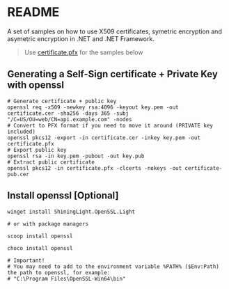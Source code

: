 # README 

A set of samples on how to use X509 certificates, symetric encryption and asymetric encryption in .NET and .NET Framework.

> Use [certificate.pfx](./files/certificate.pfx) for the samples below 

## Generating a Self-Sign certificate + Private Key with openssl

``` shell
# Generate certificate + public key
openssl req -x509 -newkey rsa:4096 -keyout key.pem -out certificate.cer -sha256 -days 365 -subj "/C=US/OU=web/CN=api.example.com" -nodes
# Convert to PFX format if you need to move it around (PRIVATE key included)
openssl pkcs12 -export -in certificate.cer -inkey key.pem -out certificate.pfx 
# Export public key
openssl rsa -in key.pem -pubout -out key.pub
# Extract public certificate
openssl pkcs12 -in certificate.pfx -clcerts -nokeys -out certificate-pub.cer
```

## Install openssl [Optional]

``` shell
winget install ShiningLight.OpenSSL.Light

# or with package managers

scoop install openssl

choco install openssl

# Important! 
# You may need to add to the environment variable %PATH% ($Env:Path) the path to openssl, for example:
# "C:\Program Files\OpenSSL-Win64\bin"
```